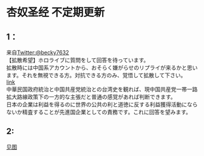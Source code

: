 # 杏奴圣经 不定期更新

## 1：
来自[Twitter:@becky7632](https://twitter.com/becky7632/status/1404630385548431361)  
【拡散希望】ホロライブに質問をして回答を待っています。  
拡散時には中国系アカウントから、おそらく嫌がらせのリプライが来るかと思います。それを無視できる方。対抗できる方のみ、覚悟して拡散して下さい。  
[link](https://twitter.com/becky7632/status/1404611330431012866)  
中華民国政府統治と中国共産党統治との台湾史を観れば、現中国共産党一帯一路拡大路線政策下の一方的な主張だと普通の感覚があれば判断できます。  
日本の企業は利益を得るのに世界の公共の利と道徳に反する利益獲得活動にならないか精査することが先進国企業としての責務です。これに回答を望みます。  
## 2:
[见图](https://twitter.com/sunxiaotrump271/status/1404617040212725762/photo/1)
